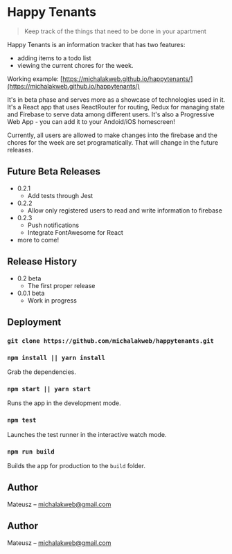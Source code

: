 # Happy Tenants
> Keep track of the things that need to be done in your apartment

Happy Tenants is an information tracker that has two features:
- adding items to a todo list
- viewing the current chores for the week.

Working example: [https://michalakweb.github.io/happytenants/](https://michalakweb.github.io/happytenants/)

It's in beta phase and serves more as a showcase of technologies used in it. It's a React app that uses ReactRouter for routing, Redux for managing state and Firebase to serve data among different users.  It's also a Progressive Web App - you can add it to your Andoid/iOS homescreen! 

Currently, all users are allowed to make changes into the firebase and the chores for the week are set programatically. That will change in the future releases. 

## Future Beta Releases
* 0.2.1
    * Add tests through Jest
* 0.2.2
    * Allow only registered users to read and write information to firebase
* 0.2.3
    * Push notifications
    * Integrate FontAwesome for React
* more to come!


## Release History
* 0.2 beta
    * The first proper release
* 0.0.1 beta
    * Work in progress
    
## Deployment

### `git clone https://github.com/michalakweb/happytenants.git`

### `npm install || yarn install`
Grab the dependencies.

### `npm start || yarn start`
Runs the app in the development mode.

### `npm test`
Launches the test runner in the interactive watch mode.

### `npm run build`
Builds the app for production to the `build` folder.

## Author

Mateusz – michalakweb@gmail.com

## Author

Mateusz – michalakweb@gmail.com

